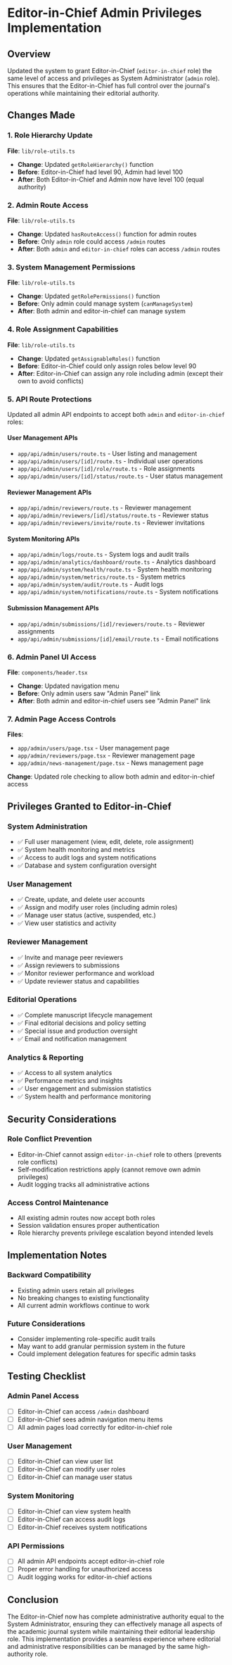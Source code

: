 # Editor-in-Chief Admin Privileges Implementation

## Overview
Updated the system to grant Editor-in-Chief (`editor-in-chief` role) the same level of access and privileges as System Administrator (`admin` role). This ensures that the Editor-in-Chief has full control over the journal's operations while maintaining their editorial authority.

## Changes Made

### 1. Role Hierarchy Update
**File**: `lib/role-utils.ts`
- **Change**: Updated `getRoleHierarchy()` function
- **Before**: Editor-in-Chief had level 90, Admin had level 100
- **After**: Both Editor-in-Chief and Admin now have level 100 (equal authority)

### 2. Admin Route Access
**File**: `lib/role-utils.ts`
- **Change**: Updated `hasRouteAccess()` function for admin routes
- **Before**: Only `admin` role could access `/admin` routes
- **After**: Both `admin` and `editor-in-chief` roles can access `/admin` routes

### 3. System Management Permissions
**File**: `lib/role-utils.ts`
- **Change**: Updated `getRolePermissions()` function
- **Before**: Only admin could manage system (`canManageSystem`)
- **After**: Both admin and editor-in-chief can manage system

### 4. Role Assignment Capabilities
**File**: `lib/role-utils.ts`
- **Change**: Updated `getAssignableRoles()` function
- **Before**: Editor-in-Chief could only assign roles below level 90
- **After**: Editor-in-Chief can assign any role including admin (except their own to avoid conflicts)

### 5. API Route Protections
Updated all admin API endpoints to accept both `admin` and `editor-in-chief` roles:

#### User Management APIs
- `app/api/admin/users/route.ts` - User listing and management
- `app/api/admin/users/[id]/route.ts` - Individual user operations
- `app/api/admin/users/[id]/role/route.ts` - Role assignments
- `app/api/admin/users/[id]/status/route.ts` - User status management

#### Reviewer Management APIs
- `app/api/admin/reviewers/route.ts` - Reviewer management
- `app/api/admin/reviewers/[id]/status/route.ts` - Reviewer status
- `app/api/admin/reviewers/invite/route.ts` - Reviewer invitations

#### System Monitoring APIs
- `app/api/admin/logs/route.ts` - System logs and audit trails
- `app/api/admin/analytics/dashboard/route.ts` - Analytics dashboard
- `app/api/admin/system/health/route.ts` - System health monitoring
- `app/api/admin/system/metrics/route.ts` - System metrics
- `app/api/admin/system/audit/route.ts` - Audit logs
- `app/api/admin/system/notifications/route.ts` - System notifications

#### Submission Management APIs
- `app/api/admin/submissions/[id]/reviewers/route.ts` - Reviewer assignments
- `app/api/admin/submissions/[id]/email/route.ts` - Email notifications

### 6. Admin Panel UI Access
**File**: `components/header.tsx`
- **Change**: Updated navigation menu
- **Before**: Only admin users saw "Admin Panel" link
- **After**: Both admin and editor-in-chief users see "Admin Panel" link

### 7. Admin Page Access Controls
**Files**: 
- `app/admin/users/page.tsx` - User management page
- `app/admin/reviewers/page.tsx` - Reviewer management page
- `app/admin/news-management/page.tsx` - News management page

**Change**: Updated role checking to allow both admin and editor-in-chief access

## Privileges Granted to Editor-in-Chief

### System Administration
- ✅ Full user management (view, edit, delete, role assignment)
- ✅ System health monitoring and metrics
- ✅ Access to audit logs and system notifications
- ✅ Database and system configuration oversight

### User Management
- ✅ Create, update, and delete user accounts
- ✅ Assign and modify user roles (including admin roles)
- ✅ Manage user status (active, suspended, etc.)
- ✅ View user statistics and activity

### Reviewer Management
- ✅ Invite and manage peer reviewers
- ✅ Assign reviewers to submissions
- ✅ Monitor reviewer performance and workload
- ✅ Update reviewer status and capabilities

### Editorial Operations
- ✅ Complete manuscript lifecycle management
- ✅ Final editorial decisions and policy setting
- ✅ Special issue and production oversight
- ✅ Email and notification management

### Analytics & Reporting
- ✅ Access to all system analytics
- ✅ Performance metrics and insights
- ✅ User engagement and submission statistics
- ✅ System health and performance monitoring

## Security Considerations

### Role Conflict Prevention
- Editor-in-Chief cannot assign `editor-in-chief` role to others (prevents role conflicts)
- Self-modification restrictions apply (cannot remove own admin privileges)
- Audit logging tracks all administrative actions

### Access Control Maintenance
- All existing admin routes now accept both roles
- Session validation ensures proper authentication
- Role hierarchy prevents privilege escalation beyond intended levels

## Implementation Notes

### Backward Compatibility
- Existing admin users retain all privileges
- No breaking changes to existing functionality
- All current admin workflows continue to work

### Future Considerations
- Consider implementing role-specific audit trails
- May want to add granular permission system in the future
- Could implement delegation features for specific admin tasks

## Testing Checklist

### Admin Panel Access
- [ ] Editor-in-Chief can access `/admin` dashboard
- [ ] Editor-in-Chief sees admin navigation menu items
- [ ] All admin pages load correctly for editor-in-chief role

### User Management
- [ ] Editor-in-Chief can view user list
- [ ] Editor-in-Chief can modify user roles
- [ ] Editor-in-Chief can manage user status

### System Monitoring
- [ ] Editor-in-Chief can view system health
- [ ] Editor-in-Chief can access audit logs
- [ ] Editor-in-Chief receives system notifications

### API Permissions
- [ ] All admin API endpoints accept editor-in-chief role
- [ ] Proper error handling for unauthorized access
- [ ] Audit logging works for editor-in-chief actions

## Conclusion

The Editor-in-Chief now has complete administrative authority equal to the System Administrator, ensuring they can effectively manage all aspects of the academic journal system while maintaining their editorial leadership role. This implementation provides a seamless experience where editorial and administrative responsibilities can be managed by the same high-authority role.
